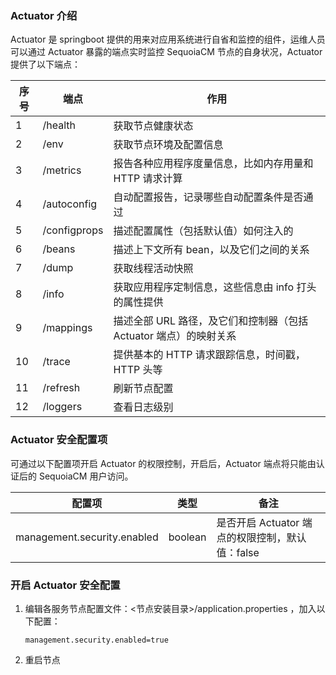 ### Actuator 介绍

Actuator 是 springboot 提供的用来对应用系统进行自省和监控的组件，运维人员可以通过 Actuator 暴露的端点实时监控 SequoiaCM 节点的自身状况，Actuator 提供了以下端点：

| **序号** | **端点**     | **作用**                                                     |
| -------- | ------------ | ------------------------------------------------------------ |
| 1        | /health      | 获取节点健康状态                                             |
| 2        | /env         | 获取节点环境及配置信息                                       |
| 3        | /metrics     | 报告各种应用程序度量信息，比如内存用量和 HTTP 请求计算       |
| 4        | /autoconfig  | 自动配置报告，记录哪些自动配置条件是否通过                   |
| 5        | /configprops | 描述配置属性（包括默认值）如何注入的                         |
| 6        | /beans       | 描述上下文所有 bean，以及它们之间的关系                      |
| 7        | /dump        | 获取线程活动快照                                             |
| 8        | /info        | 获取应用程序定制信息，这些信息由 info 打头的属性提供         |
| 9        | /mappings    | 描述全部 URL 路径，及它们和控制器（包括 Actuator 端点）的映射关系 |
| 10       | /trace       | 提供基本的 HTTP 请求跟踪信息，时间戳，HTTP 头等              |
| 11       | /refresh     | 刷新节点配置                                                 |
| 12       | /loggers     | 查看日志级别                                                 |

### Actuator 安全配置项

可通过以下配置项开启 Actuator 的权限控制，开启后，Actuator 端点将只能由认证后的 SequoiaCM 用户访问。

| **配置项**                  | **类型** | **备注**                                     |
| --------------------------- | -------- | -------------------------------------------- |
| management.security.enabled | boolean  | 是否开启 Actuator 端点的权限控制，默认值：false |

### 开启 Actuator 安全配置

1. 编辑各服务节点配置文件：<节点安装目录>/application.properties ，加入以下配置：

    ```
    management.security.enabled=true
    ```

2. 重启节点

